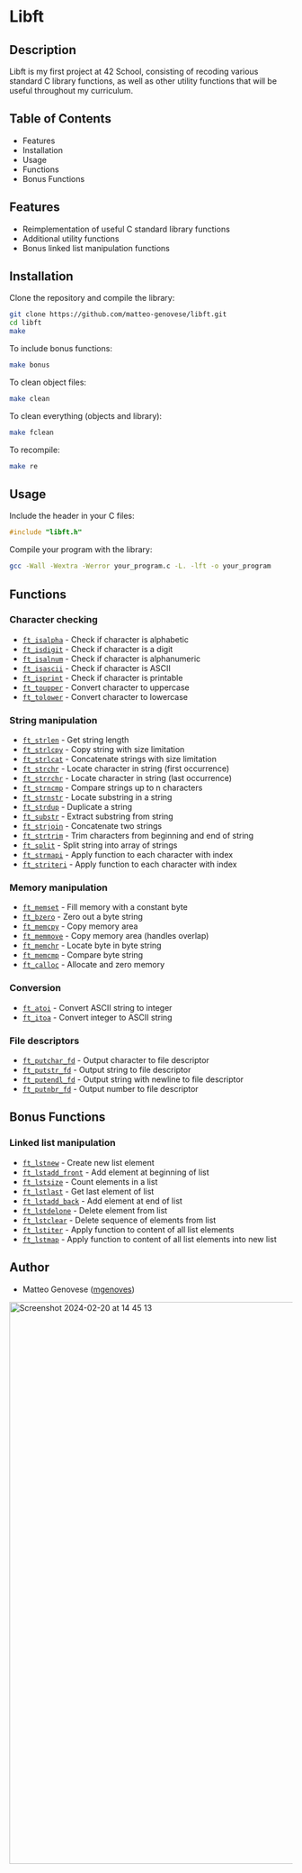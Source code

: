 # Libft

## Description
Libft is my first project at 42 School, consisting of recoding various standard C library functions, as well as other utility functions that will be useful throughout my curriculum.

## Table of Contents
- Features
- Installation
- Usage
- Functions
- Bonus Functions

## Features
- Reimplementation of useful C standard library functions
- Additional utility functions
- Bonus linked list manipulation functions

## Installation
Clone the repository and compile the library:

```bash
git clone https://github.com/matteo-genovese/libft.git
cd libft
make
```

To include bonus functions:
```bash
make bonus
```

To clean object files:
```bash
make clean
```

To clean everything (objects and library):
```bash
make fclean
```

To recompile:
```bash
make re
```

## Usage
Include the header in your C files:
```c
#include "libft.h"
```

Compile your program with the library:
```bash
gcc -Wall -Wextra -Werror your_program.c -L. -lft -o your_program
```

## Functions

### Character checking
- [`ft_isalpha`](libft/ft_isalpha.c ) - Check if character is alphabetic
- [`ft_isdigit`](libft/ft_isdigit.c ) - Check if character is a digit
- [`ft_isalnum`](libft/ft_isalnum.c ) - Check if character is alphanumeric
- [`ft_isascii`](libft/ft_isascii.c ) - Check if character is ASCII
- [`ft_isprint`](libft/ft_isprint.c ) - Check if character is printable
- [`ft_toupper`](libft/ft_toupper.c ) - Convert character to uppercase
- [`ft_tolower`](libft/ft_tolower.c ) - Convert character to lowercase

### String manipulation
- [`ft_strlen`](libft/ft_strlen.c ) - Get string length
- [`ft_strlcpy`](libft/ft_strlcpy.c ) - Copy string with size limitation
- [`ft_strlcat`](libft/ft_strlcat.c ) - Concatenate strings with size limitation
- [`ft_strchr`](libft/ft_strchr.c ) - Locate character in string (first occurrence)
- [`ft_strrchr`](libft/ft_strrchr.c ) - Locate character in string (last occurrence)
- [`ft_strncmp`](libft/ft_strncmp.c ) - Compare strings up to n characters
- [`ft_strnstr`](libft/ft_strnstr.c ) - Locate substring in a string
- [`ft_strdup`](libft/ft_strdup.c ) - Duplicate a string
- [`ft_substr`](libft/ft_substr.c ) - Extract substring from string
- [`ft_strjoin`](libft/ft_strjoin.c ) - Concatenate two strings
- [`ft_strtrim`](libft/ft_strtrim.c ) - Trim characters from beginning and end of string
- [`ft_split`](libft/ft_split.c ) - Split string into array of strings
- [`ft_strmapi`](libft/ft_strmapi.c ) - Apply function to each character with index
- [`ft_striteri`](libft/ft_striteri.c ) - Apply function to each character with index

### Memory manipulation
- [`ft_memset`](libft/ft_memset.c ) - Fill memory with a constant byte
- [`ft_bzero`](libft/ft_bzero.c ) - Zero out a byte string
- [`ft_memcpy`](libft/ft_memcpy.c ) - Copy memory area
- [`ft_memmove`](libft/ft_memmove.c ) - Copy memory area (handles overlap)
- [`ft_memchr`](libft/ft_memchr.c ) - Locate byte in byte string
- [`ft_memcmp`](libft/ft_memcmp.c ) - Compare byte string
- [`ft_calloc`](libft/ft_calloc.c ) - Allocate and zero memory

### Conversion
- [`ft_atoi`](libft/ft_atoi.c ) - Convert ASCII string to integer
- [`ft_itoa`](libft/ft_itoa.c ) - Convert integer to ASCII string

### File descriptors
- [`ft_putchar_fd`](libft/ft_putchar_fd.c ) - Output character to file descriptor
- [`ft_putstr_fd`](libft/ft_putstr_fd.c ) - Output string to file descriptor
- [`ft_putendl_fd`](libft/ft_putendl_fd.c ) - Output string with newline to file descriptor
- [`ft_putnbr_fd`](libft/ft_putnbr_fd.c ) - Output number to file descriptor

## Bonus Functions

### Linked list manipulation
- [`ft_lstnew`](libft/ft_lstnew.c ) - Create new list element
- [`ft_lstadd_front`](libft/ft_lstadd_front.c ) - Add element at beginning of list
- [`ft_lstsize`](libft/ft_lstsize.c ) - Count elements in a list
- [`ft_lstlast`](libft/ft_lstlast.c ) - Get last element of list
- [`ft_lstadd_back`](libft/ft_lstadd_back.c ) - Add element at end of list
- [`ft_lstdelone`](libft/ft_lstdelone.c ) - Delete element from list
- [`ft_lstclear`](libft/ft_lstclear.c ) - Delete sequence of elements from list
- [`ft_lstiter`](libft/ft_lstiter.c ) - Apply function to content of all list elements
- [`ft_lstmap`](libft/ft_lstmap.c ) - Apply function to content of all list elements into new list

## Author
- Matteo Genovese ([mgenoves](https://profile-v3.intra.42.fr/users/mgenoves))

<img width="998" alt="Screenshot 2024-02-20 at 14 45 13" src="https://github.com/matteo-genovese/libft/assets/67902487/70cbe00c-bfbe-4a5a-852a-a9c453d78795">
